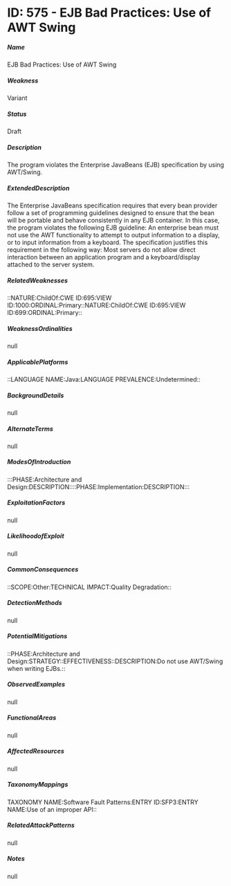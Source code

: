 # ID: 575 - EJB Bad Practices: Use of AWT Swing
<h5>Name</h5>EJB Bad Practices: Use of AWT Swing
<h5>Weakness</h5>Variant
<h5>Status</h5>Draft
<h5>Description</h5>The program violates the Enterprise JavaBeans (EJB) specification by using AWT/Swing.
<h5>ExtendedDescription</h5>The Enterprise JavaBeans specification requires that every bean provider follow a set of programming guidelines designed to ensure that the bean will be portable and behave consistently in any EJB container. In this case, the program violates the following EJB guideline: An enterprise bean must not use the AWT functionality to attempt to output information to a display, or to input information from a keyboard. The specification justifies this requirement in the following way: Most servers do not allow direct interaction between an application program and a keyboard/display attached to the server system.
<h5>RelatedWeaknesses</h5>::NATURE:ChildOf:CWE ID:695:VIEW ID:1000:ORDINAL:Primary::NATURE:ChildOf:CWE ID:695:VIEW ID:699:ORDINAL:Primary::
<h5>WeaknessOrdinalities</h5>null
<h5>ApplicablePlatforms</h5>::LANGUAGE NAME:Java:LANGUAGE PREVALENCE:Undetermined::
<h5>BackgroundDetails</h5>null
<h5>AlternateTerms</h5>null
<h5>ModesOfIntroduction</h5>:::PHASE:Architecture and Design:DESCRIPTION::::PHASE:Implementation:DESCRIPTION:::
<h5>ExploitationFactors</h5>null
<h5>LikelihoodofExploit</h5>null
<h5>CommonConsequences</h5>::SCOPE:Other:TECHNICAL IMPACT:Quality Degradation::
<h5>DetectionMethods</h5>null
<h5>PotentialMitigations</h5>::PHASE:Architecture and Design:STRATEGY::EFFECTIVENESS::DESCRIPTION:Do not use AWT/Swing when writing EJBs.::
<h5>ObservedExamples</h5>null
<h5>FunctionalAreas</h5>null
<h5>AffectedResources</h5>null
<h5>TaxonomyMappings</h5>TAXONOMY NAME:Software Fault Patterns:ENTRY ID:SFP3:ENTRY NAME:Use of an improper API::
<h5>RelatedAttackPatterns</h5>null
<h5>Notes</h5>null

